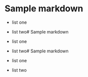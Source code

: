 # Sample markdown

* list one
* list two# Sample markdown

* list one
* list two# Sample markdown

* list one
* list two
